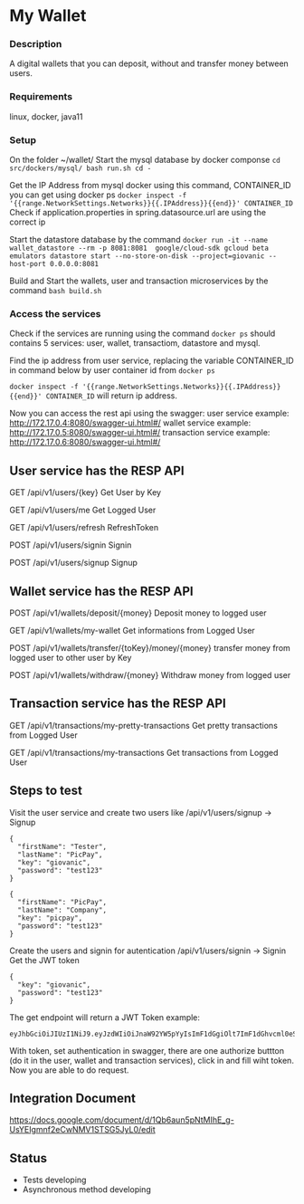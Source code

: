 # My Wallet
### Description
A digital wallets that you can deposit, without and transfer money between users.


### Requirements
linux, docker, java11 
 
### Setup
On the folder ~/wallet/
Start the mysql database by docker componse 
``
cd src/dockers/mysql/
bash run.sh
cd -
``

Get the IP Address from mysql docker using this command, CONTAINER_ID you can get using docker ps
``
docker inspect -f '{{range.NetworkSettings.Networks}}{{.IPAddress}}{{end}}' CONTAINER_ID
``
Check if application.properties in spring.datasource.url are using the correct ip

Start the datastore database by the command
``
docker run -it --name wallet_datastore --rm -p 8081:8081  google/cloud-sdk gcloud beta emulators datastore start --no-store-on-disk --project=giovanic --host-port 0.0.0.0:8081
``

Build and Start the wallets, user and transaction microservices by the command
``
bash build.sh
``

### Access the services
Check if the services are running using the command 
``docker ps``
should contains 5 services: user, wallet, transactiom, datastore and mysql.

Find the ip address from user service, replacing the variable CONTAINER_ID in command below by user container id from 
``docker ps
``

``
docker inspect -f '{{range.NetworkSettings.Networks}}{{.IPAddress}}{{end}}' CONTAINER_ID
``
will return ip address.

Now you can access the rest api using the swagger: 
user service example:
http://172.17.0.4:8080/swagger-ui.html#/
wallet service example:
http://172.17.0.5:8080/swagger-ui.html#/
transaction service example:
http://172.17.0.6:8080/swagger-ui.html#/


## User service has the RESP API
GET
/api/v1/users/{key}
Get User by Key

GET
/api/v1/users/me
Get Logged User

GET
/api/v1/users/refresh
RefreshToken

POST
/api/v1/users/signin
Signin

POST
/api/v1/users/signup
Signup

## Wallet service has the RESP API
POST
/api/v1/wallets/deposit/{money}
Deposit money to logged user

GET
/api/v1/wallets/my-wallet
Get informations from Logged User

POST
/api/v1/wallets/transfer/{toKey}/money/{money}
transfer money from logged user to other user by Key

POST
/api/v1/wallets/withdraw/{money}
Withdraw money from logged user

## Transaction service has the RESP API
GET
/api/v1/transactions/my-pretty-transactions
Get pretty transactions from Logged User

GET
/api/v1/transactions/my-transactions
Get transactions from Logged User

## Steps to test

Visit the user service and create two users like
/api/v1/users/signup -> Signup
```
{
  "firstName": "Tester",
  "lastName": "PicPay",
  "key": "giovanic",
  "password": "test123"
}
```
```
{
  "firstName": "PicPay",
  "lastName": "Company",
  "key": "picpay",
  "password": "test123"
}
```

Create the users and signin for autentication
/api/v1/users/signin -> Signin
Get the JWT token 
```
{
  "key": "giovanic",
  "password": "test123"
}
```

The get endpoint will return a JWT Token
example:
```
eyJhbGciOiJIUzI1NiJ9.eyJzdWIiOiJnaW92YW5pYyIsImF1dGgiOlt7ImF1dGhvcml0eSI6IlJPTEVfQ0xJRU5UIn1dLCJpYXQiOjE2NDY2NzIwNDEsImV4cCI6MTY0NjY3NTY0MX0.wuLV9nCGIH5RET1UF9_ae_BCAVYPn_JfiMuxVl9wI_c
```
With token, set authentication in swagger, there are one authorize buttton (do it in the user, wallet and transaction services), click in and fill wiht token.
Now you are able to do request. 


## Integration Document
https://docs.google.com/document/d/1Qb6aun5pNtMIhE_g-UsYEIgmnf2eCwNMV1STSG5JyL0/edit




## Status
- Tests developing
- Asynchronous method developing